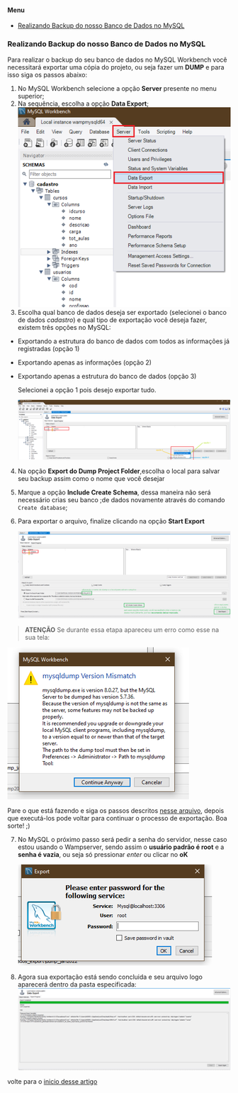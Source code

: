 <a id="inicio"></a>

#### Menu

 - [Realizando Backup do nosso Banco de Dados no MySQL](#ancora1)

<a id="ancora1"></a>
### Realizando Backup do nosso Banco de Dados no MySQL

Para realizar o backup do seu banco de dados no MySQL Workbench você necessitará exportar uma cópia do projeto, ou seja fazer um **DUMP** e para isso siga os passos abaixo:

1. No MySQL Workbench selecione a opção **Server** presente no menu superior;
2. Na sequência, escolha a opção **Data Export**;
   ![Selecionando a opção Server](img/exportando1.png)
3. Escolha qual banco de dados deseja ser exportado (selecionei o banco de dados *cadastro*) e qual tipo de exportação você deseja fazer, existem três opções no MySQL:
- Exportando a estrutura do banco de dados com todos as informações já registradas (opção 1)
- Exportando apenas as informações (opção 2)
- Exportando apenas a estrutura do banco de dados (opção 3)
  
  Selecionei a opção 1 pois desejo exportar tudo.

   ![Escolhendo o banco de dados e o tipo de exportação](img/exportando2.png)
4. Na opção **Export do Dump Project Folder**,escolha o local para salvar seu backup assim como o nome que você desejar
5. Marque a opção **Include Create Schema**, dessa maneira não será necessário crias seu banco ;de dados novamente através do comando ``Create database``;
6. Para exportar o arquivo, finalize clicando na opção **Start Export**

   ![configurações finais](img/exportando3.png)

>**ATENÇÃO**
Se durante essa etapa apareceu um erro como esse na sua tela:

![configurações finais](img/erroduranteexportacao.png)

Pare o que está fazendo e siga os passos descritos [nesse arquivo](8.correcao-erro-exportacao.md), depois que executá-los pode voltar para continuar o processo de exportação. Boa sorte! ;)


7. No MySQL o próximo passo será pedir a senha do servidor, nesse caso estou usando o Wampserver, sendo assim o **usuário padrão é root** e a **senha é vazia**, ou seja só pressionar *enter* ou clicar no **oK**

    ![configurações finais](img/pedindosenha.PNG)

8. Agora sua exportação está sendo concluida e seu arquivo logo aparecerá dentro da pasta especificada:
    ![configurações finais](img/teladeexportacao.PNG)


volte para o [inicio desse artigo](#inicio)
